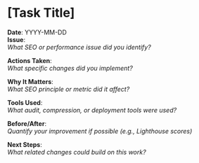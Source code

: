 # [Task Title]

**Date**: YYYY-MM-DD  
**Issue**:  
_What SEO or performance issue did you identify?_  

**Actions Taken**:  
_What specific changes did you implement?_  

**Why It Matters**:  
_What SEO principle or metric did it affect?_  

**Tools Used**:  
_What audit, compression, or deployment tools were used?_  

**Before/After**:  
_Quantify your improvement if possible (e.g., Lighthouse scores)_  

**Next Steps**:  
_What related changes could build on this work?_
